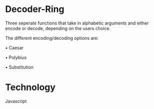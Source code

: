 # Decoder-Ring

Three seperate functions that take in alphabetic arguments and either encode or decode, depending on the users choice.

The different encoding/decoding options are:

• Caesar

• Polybius

• Substitution

# Technology

Javascript
